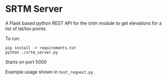 # SRTM Server

A Flask based python REST API for the srtm module to get elevations for a list of lat/lon points.

To run:

    pip install -r requirements.txt
    python ./srtm_server.py

Starts on port 5000

Example usage shown in `test_request.py`
